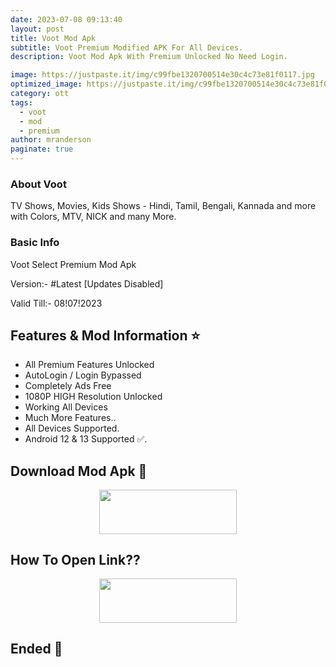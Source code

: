 ```yaml
---
date: 2023-07-08 09:13:40
layout: post
title: Voot Mod Apk
subtitle: Voot Premium Modified APK For All Devices.
description: Voot Mod Apk With Premium Unlocked No Need Login.

image: https://justpaste.it/img/c99fbe1320700514e30c4c73e81f0117.jpg
optimized_image: https://justpaste.it/img/c99fbe1320700514e30c4c73e81f0117.jpg
category: ott
tags:
  - voot
  - mod
  - premium
author: mranderson
paginate: true
---
```


### About Voot
TV Shows, Movies, Kids Shows - Hindi, Tamil, Bengali, Kannada and more with Colors, MTV, NICK and many More.

### Basic Info
Voot Select Premium Mod Apk

Version:-  #Latest [Updates Disabled]

Valid Till:- 08!07!2023

<!--page-->

## Features & Mod Information ⭐

- All Premium Features Unlocked 
- AutoLogin / Login Bypassed 
- Completely Ads Free
- 1080P HIGH Resolution Unlocked 
- Working All Devices
- Much More Features..
- All Devices Supported.
- Android 12 & 13 Supported ✅.


## Download Mod Apk 📩

<p align="center"><a href="https://9qr.de/VCtcHH"><img src="https://img.shields.io/badge/Download-Now-black?&style=for-the-badge&logo=download" width="220" height="70.45"></a></p>


## How To Open Link??

<p align="center"><a href="https://t.me/HowToRedirect/5"><img src="https://img.shields.io/badge/HowToOpen-Link-black?&style=for-the-badge&logo=telegram" width="220" height="70.45"></a></p>

## Ended 👀
